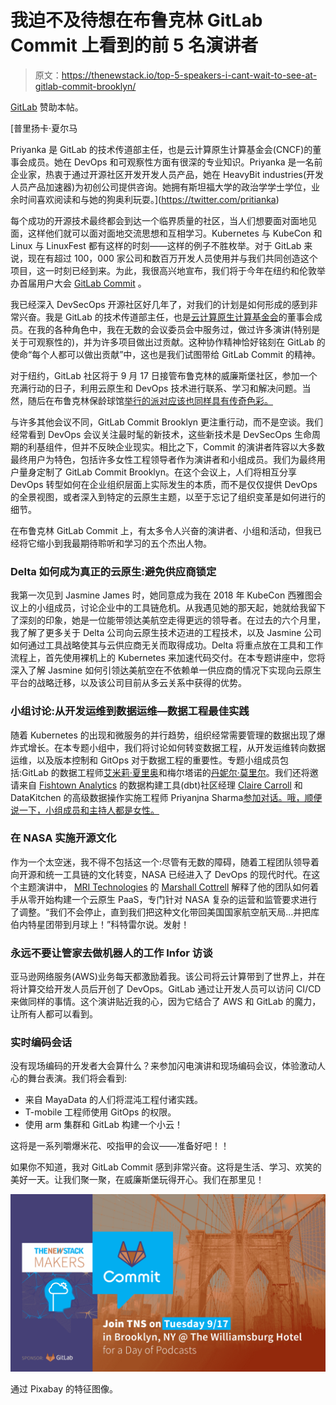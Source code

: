 # 我迫不及待想在布鲁克林 GitLab Commit 上看到的前 5 名演讲者

> 原文：<https://thenewstack.io/top-5-speakers-i-cant-wait-to-see-at-gitlab-commit-brooklyn/>

[GitLab](https://about.gitlab.com/) 赞助本帖。

 [普里扬卡·夏尔马

Priyanka 是 GitLab 的技术传道部主任，也是云计算原生计算基金会(CNCF)的董事会成员。她在 DevOps 和可观察性方面有很深的专业知识。Priyanka 是一名前企业家，热衷于通过开源社区开发开发人员产品，她在 HeavyBit industries(开发人员产品加速器)为初创公司提供咨询。她拥有斯坦福大学的政治学学士学位，业余时间喜欢阅读和与她的狗奥利玩耍。](https://twitter.com/pritianka) 

每个成功的开源技术最终都会到达一个临界质量的社区，当人们想要面对面地见面，这样他们就可以面对面地交流思想和互相学习。Kubernetes 与 KubeCon 和 Linux 与 LinuxFest 都有这样的时刻——这样的例子不胜枚举。对于 GitLab 来说，现在有超过 100，000 家公司和数百万开发人员使用并与我们共同创造这个项目，这一时刻已经到来。为此，我很高兴地宣布，我们将于今年在纽约和伦敦举办首届用户大会 [GitLab Commit](https://about.gitlab.com/events/commit/) 。

我已经深入 DevSecOps 开源社区好几年了，对我们的计划是如何形成的感到非常兴奋。我是 GitLab 的技术传道部主任，也是[云计算原生计算基金会](https://www.cncf.io/)的董事会成员。在我的各种角色中，我在无数的会议委员会中服务过，做过许多演讲(特别是关于可观察性的)，并为许多项目做出过贡献。这种协作精神恰好铭刻在 GitLab 的使命“每个人都可以做出贡献”中，这也是我们试图带给 GitLab Commit 的精神。

对于纽约，GitLab 社区将于 9 月 17 日接管布鲁克林的威廉斯堡社区，参加一个充满行动的日子，利用云原生和 DevOps 技术进行联系、学习和解决问题。当然，随后在布鲁克林保龄球馆[举行的派对应该也同样具有传奇色彩。](https://www.brooklynbowl.com/)

与许多其他会议不同，GitLab Commit Brooklyn 更注重行动，而不是空谈。我们经常看到 DevOps 会议关注最时髦的新技术，这些新技术是 DevSecOps 生命周期的利基组件，但并不反映企业现实。相比之下，Commit 的演讲者阵容以大多数最终用户为特色，包括许多女性工程领导者作为演讲者和小组成员。我们为最终用户量身定制了 GitLab Commit Brooklyn。在这个会议上，人们将相互分享 DevOps 转型如何在企业组织层面上实际发生的本质，而不是仅仅提供 DevOps 的全景视图，或者深入到特定的云原生主题，以至于忘记了组织变革是如何进行的细节。

在布鲁克林 GitLab Commit 上，有太多令人兴奋的演讲者、小组和活动，但我已经将它缩小到我最期待聆听和学习的五个杰出人物。

### Delta 如何成为真正的云原生:避免供应商锁定

我第一次见到 Jasmine James 时，她同意成为我在 2018 年 KubeCon 西雅图会议上的小组成员，讨论企业中的工具链危机。从我遇见她的那天起，她就给我留下了深刻的印象，她是一位能带领达美航空走得更远的领导者。在过去的六个月里，我了解了更多关于 Delta 公司向云原生技术迈进的工程技术，以及 Jasmine 公司如何通过工具战略使其与云供应商无关而取得成功。Delta 将重点放在工具和工作流程上，首先使用裸机上的 Kubernetes 来加速代码交付。在本专题讲座中，您将深入了解 Jasmine 如何引领达美航空在不依赖单一供应商的情况下实现向云原生平台的战略迁移，以及该公司目前从多云关系中获得的优势。

### 小组讨论:从开发运维到数据运维—数据工程最佳实践

随着 Kubernetes 的出现和微服务的并行趋势，组织经常需要管理的数据出现了爆炸式增长。在本专题小组中，我们将讨论如何转变数据工程，从开发运维转向数据运维，以及版本控制和 GitOps 对于数据工程的重要性。专题小组成员包括:GitLab 的数据工程师[艾米莉·夏里奥](https://about.gitlab.com/company/team/#emilieschario)和梅尔塔诺的[丹妮尔·莫里尔](https://www.linkedin.com/in/daniellemorrill)。我们还将邀请来自 [Fishtown Analytics](https://www.fishtownanalytics.com/) 的数据构建工具(dbt)社区经理 [Claire Carroll](https://www.linkedin.com/in/clrcrl/) 和 DataKitchen 的高级数据操作实施工程师 Priyanjna Sharma[参加对话。哦，顺便说一下，小组成员和主持人都是女性。](https://www.linkedin.com/in/priyanjnasharma/)

### 在 NASA 实施开源文化

作为一个太空迷，我不得不包括这一个:尽管有无数的障碍，随着工程团队领导着向开源和统一工具链的文化转变，NASA 已经进入了 DevOps 的现代时代。在这个主题演讲中， [MRI Technologies](https://www.mricompany.com/) 的 [Marshall Cottrell](https://www.linkedin.com/in/marshall-cottrell-27b385181/) 解释了他的团队如何着手从零开始构建一个云原生 PaaS，专门针对 NASA 复杂的运营和监管要求进行了调整。“我们不会停止，直到我们把这种文化带回美国国家航空航天局…并把库伯内特星团带到月球上！”科特雷尔说。发射！

### 永远不要让管家去做机器人的工作 Infor 访谈

亚马逊网络服务(AWS)业务每天都激励着我。该公司将云计算带到了世界上，并在将计算交给开发人员后开创了 DevOps。GitLab 通过让开发人员可以访问 CI/CD 来做同样的事情。这个演讲贴近我的心，因为它结合了 AWS 和 GitLab 的魔力，让所有人都可以看到。

### 实时编码会话

没有现场编码的开发者大会算什么？来参加闪电演讲和现场编码会议，体验激动人心的舞台表演。我们将会看到:

*   来自 MayaData 的人们将混沌工程付诸实践。
*   T-mobile 工程师使用 GitOps 的权限。
*   使用 arm 集群和 GitLab 构建一个小云！

这将是一系列嚼爆米花、咬指甲的会议——准备好吧！！

如果你不知道，我对 GitLab Commit 感到非常兴奋。这将是生活、学习、欢笑的美好一天。让我们聚一聚，在威廉斯堡玩得开心。我们在那里见！

![](img/89a84fc5212b729ac37aeeb3810bb0c1.png)

通过 Pixabay 的特征图像。

<svg xmlns:xlink="http://www.w3.org/1999/xlink" viewBox="0 0 68 31" version="1.1"><title>Group</title> <desc>Created with Sketch.</desc></svg>
